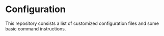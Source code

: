 # Configuration
This repository consists a list of customized configuration files and some basic command instructions.
